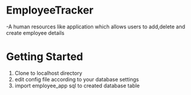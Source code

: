 # EmployeeTracker

-A human resources like application which allows users to add,delete and create employee details

# Getting Started

1. Clone to localhost directory
2. edit config file according to your database settings
3. import employee_app sql to created database table
